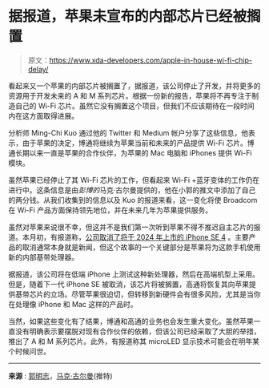 # 据报道，苹果未宣布的内部芯片已经被搁置

> 原文：<https://www.xda-developers.com/apple-in-house-wi-fi-chip-delay/>

看起来又一个苹果的内部芯片被搁置了，据报道，该公司停止了开发，并将更多的资源用于开发未来的 A 和 M 系列芯片。根据一份新的报告，苹果将不再专注于制造自己的 Wi-Fi 芯片。虽然它没有搁置这个项目，但我们不应该期待在一段时间内在这方面取得进展。

分析师 Ming-Chi Kuo 通过他的 Twitter 和 Medium 帐户分享了这些信息，他表示，由于苹果的决定，博通将继续为苹果当前和未来的产品提供 Wi-Fi 芯片。博通长期以来一直是苹果的合作伙伴，为苹果的 Mac 电脑和 iPhones 提供 Wi-Fi 模块。

虽然苹果已经停止了其 Wi-Fi 芯片的工作，但看起来 Wi-Fi +蓝牙变体的工作仍在进行中。这条信息是由*彭博的*马克·古尔曼提供的，他在小郭的推文中添加了自己的两分钱。从我们收集到的信息以及 Kuo 的报道来看，这一变化将使 Broadcom 在 Wi-Fi 产品方面保持领先地位，并在未来几年为苹果提供服务。

虽然对苹果来说很不幸，但这并不是我们第一次听到苹果不得不推迟自主芯片的报道。本月初，有报道称，[公司取消了将于 2024 年上市的 iPhone SE 4](https://www.xda-developers.com/apple-canceling-iphone-se-4-2024/) 。主要产品的取消通常本身就是新闻，但这个故事的一个关键部分是苹果将为这款手机使用新的内部基带处理器。

据报道，该公司将在低端 iPhone 上测试这种新处理器，然后在高端机型上采用。但是，随着下一代 iPhone SE 被取消，该芯片将被搁置，高通将恢复其向苹果提供基带芯片的立场。尽管苹果很迫切，但转移到新硬件会有很多风险，尤其是当你在处理像 iPhone 和 Mac 这样的产品时。

当然，如果这些变化有了结果，博通和高通的业务也会发生重大变化。虽然苹果一直没有明确表示要摆脱对现有合作伙伴的依赖，但该公司已经采取了大胆的举措，推出了 A 和 M 系列芯片。此外，有报道称其 microLED 显示技术可能会在明年某个时候问世。

* * *

**来源** : [郭明志](https://medium.com/@mingchikuo/apple-has-halted-developing-its-own-wi-fi-chips-broadcom-is-the-biggest-winner-of-the-iphone-15s-211b39b45d1a)，[马克·古尔曼](http://twitter.com/markgurman/status/1618669606402662401)(推特)